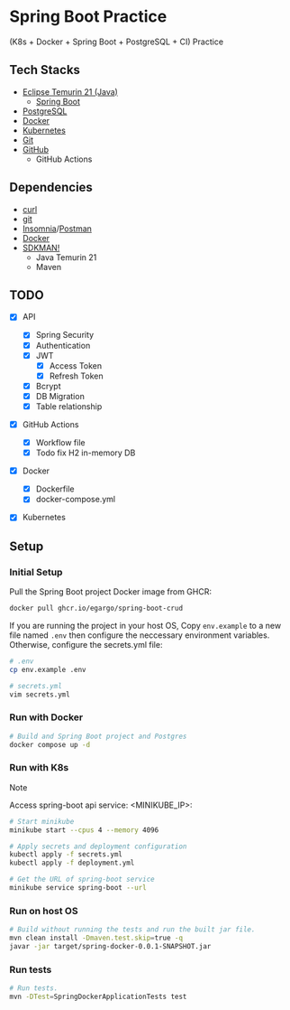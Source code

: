 # Spring Boot Practice

(K8s + Docker + Spring Boot + PostgreSQL + CI) Practice


## Tech Stacks

- [Eclipse Temurin 21 (Java)](https://adoptium.net/temurin/)
    - [Spring Boot](https://spring.io/projects/spring-boot)
- [PostgreSQL](https://www.postgresql.org/)
- [Docker](https://docs.docker.com/engine/)
- [Kubernetes](https://kubernetes.io/)
- [Git](https://git-scm.com/)
- [GitHub](https://github.com/)
    - GitHub Actions


## Dependencies

- [curl](https://curl.se/)
- [git](https://git-scm.com/)
- [Insomnia]()/[Postman]()
- [Docker](https://docs.docker.com/engine/)
- [SDKMAN!](https://sdkman.io/)
    - Java Temurin 21
    - Maven


## TODO

- [x] API
    - [x] Spring Security
    - [x] Authentication
    - [x] JWT
        - [x] Access Token
        - [x] Refresh Token
    - [x] Bcrypt
    - [x] DB Migration
    - [x] Table relationship
- [x] GitHub Actions
    - [x] Workflow file
    - [x] Todo fix H2 in-memory DB
- [x] Docker
    - [x] Dockerfile
    - [x] docker-compose.yml
- [x] Kubernetes


## Setup


### Initial Setup

Pull the Spring Boot project Docker image from GHCR:
```bash
docker pull ghcr.io/egargo/spring-boot-crud
```

If you are running the project in your host OS, Copy `env.example` to a new
file named `.env` then configure the neccessary environment variables.
Otherwise, configure the secrets.yml file:
```bash
# .env
cp env.example .env

# secrets.yml
vim secrets.yml
```


### Run with Docker

```bash
# Build and Spring Boot project and Postgres
docker compose up -d
```


### Run with K8s

> [!NOTE]
> Access spring-boot api service: <MINIKUBE_IP>:<NODEPORT>

```bash
# Start minikube
minikube start --cpus 4 --memory 4096

# Apply secrets and deployment configuration
kubectl apply -f secrets.yml
kubectl apply -f deployment.yml

# Get the URL of spring-boot service
minikube service spring-boot --url
```


### Run on host OS

```bash
# Build without running the tests and run the built jar file.
mvn clean install -Dmaven.test.skip=true -q
javar -jar target/spring-docker-0.0.1-SNAPSHOT.jar
```


### Run tests

```bash
# Run tests.
mvn -DTest=SpringDockerApplicationTests test
```
